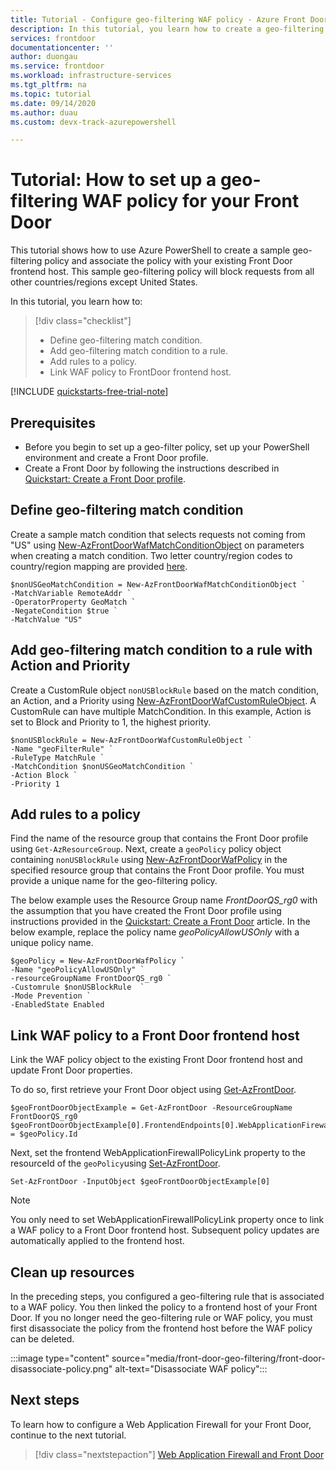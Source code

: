 ```yaml
---
title: Tutorial - Configure geo-filtering WAF policy - Azure Front Door
description: In this tutorial, you learn how to create a geo-filtering WAF policy and associate the policy with your existing Front Door frontend host.
services: frontdoor
documentationcenter: ''
author: duongau
ms.service: frontdoor
ms.workload: infrastructure-services
ms.tgt_pltfrm: na
ms.topic: tutorial
ms.date: 09/14/2020
ms.author: duau 
ms.custom: devx-track-azurepowershell

---
```

# Tutorial: How to set up a geo-filtering WAF policy for your Front Door
This tutorial shows how to use Azure PowerShell to create a sample geo-filtering policy and associate the policy with your existing Front Door frontend host. This sample geo-filtering policy will block requests from all other countries/regions except United States.

In this tutorial, you learn how to:
> [!div class="checklist"]
> - Define geo-filtering match condition.
> - Add geo-filtering match condition to a rule.
> - Add rules to a policy.
> - Link WAF policy to FrontDoor frontend host.

[!INCLUDE [quickstarts-free-trial-note](../../includes/quickstarts-free-trial-note.md)]

## Prerequisites
* Before you begin to set up a geo-filter policy, set up your PowerShell environment and create a Front Door profile.
* Create a Front Door by following the instructions described in [Quickstart: Create a Front Door profile](quickstart-create-front-door.md).

## Define geo-filtering match condition

Create a sample match condition that selects requests not coming from "US" using [New-AzFrontDoorWafMatchConditionObject](/powershell/module/az.frontdoor/new-azfrontdoorwafmatchconditionobject) on parameters when creating a match condition. 
Two letter country/region codes to country/region mapping are provided [here](front-door-geo-filtering.md).

```azurepowershell-interactive
$nonUSGeoMatchCondition = New-AzFrontDoorWafMatchConditionObject `
-MatchVariable RemoteAddr `
-OperatorProperty GeoMatch `
-NegateCondition $true `
-MatchValue "US"
```
## Add geo-filtering match condition to a rule with Action and Priority

Create a CustomRule object `nonUSBlockRule` based on the match condition, an Action, and a Priority using [New-AzFrontDoorWafCustomRuleObject](/powershell/module/az.frontdoor/new-azfrontdoorwafcustomruleobject).  A CustomRule can have multiple MatchCondition.  In this example, Action is set to Block and Priority to 1, the highest priority.

```
$nonUSBlockRule = New-AzFrontDoorWafCustomRuleObject `
-Name "geoFilterRule" `
-RuleType MatchRule `
-MatchCondition $nonUSGeoMatchCondition `
-Action Block `
-Priority 1
```
## Add rules to a policy
Find the name of the resource group that contains the Front Door profile using `Get-AzResourceGroup`. Next, create a `geoPolicy` policy object containing `nonUSBlockRule`  using [New-AzFrontDoorWafPolicy](/powershell/module/az.frontdoor/new-azfrontdoorwafpolicy) in the specified resource group that contains the Front Door profile. You must provide a unique name for the geo-filtering policy. 

The below example uses the Resource Group name *FrontDoorQS_rg0* with the assumption that you have created the Front Door profile using instructions provided in the [Quickstart: Create a Front Door](quickstart-create-front-door.md) article. In the below example, replace the policy name *geoPolicyAllowUSOnly* with a unique policy name.

```
$geoPolicy = New-AzFrontDoorWafPolicy `
-Name "geoPolicyAllowUSOnly" `
-resourceGroupName FrontDoorQS_rg0 `
-Customrule $nonUSBlockRule  `
-Mode Prevention `
-EnabledState Enabled
```
## Link WAF policy to a Front Door frontend host
Link the WAF policy object to the existing Front Door frontend host and update Front Door properties. 

To do so, first retrieve your Front Door object using [Get-AzFrontDoor](/powershell/module/az.frontdoor/get-azfrontdoor). 

```
$geoFrontDoorObjectExample = Get-AzFrontDoor -ResourceGroupName FrontDoorQS_rg0
$geoFrontDoorObjectExample[0].FrontendEndpoints[0].WebApplicationFirewallPolicyLink = $geoPolicy.Id
```
Next, set the frontend WebApplicationFirewallPolicyLink property to the resourceId of the `geoPolicy`using [Set-AzFrontDoor](/powershell/module/az.frontdoor/set-azfrontdoor).

```
Set-AzFrontDoor -InputObject $geoFrontDoorObjectExample[0]
```

> [!NOTE] 
> You only need to set WebApplicationFirewallPolicyLink property once to link a WAF policy to a Front Door frontend host. Subsequent policy updates are automatically applied to the frontend host.

## Clean up resources

In the preceding steps, you configured a geo-filtering rule that is associated to a WAF policy. You then linked the policy to a frontend host of your Front Door. If you no longer need the geo-filtering rule or WAF policy, you must first disassociate the policy from the frontend host before the WAF policy can be deleted.

:::image type="content" source="media/front-door-geo-filtering/front-door-disassociate-policy.png" alt-text="Disassociate WAF policy":::

## Next steps

To learn how to configure a Web Application Firewall for your Front Door, continue to the next tutorial.

> [!div class="nextstepaction"]
> [Web Application Firewall and Front Door](front-door-waf.md)
